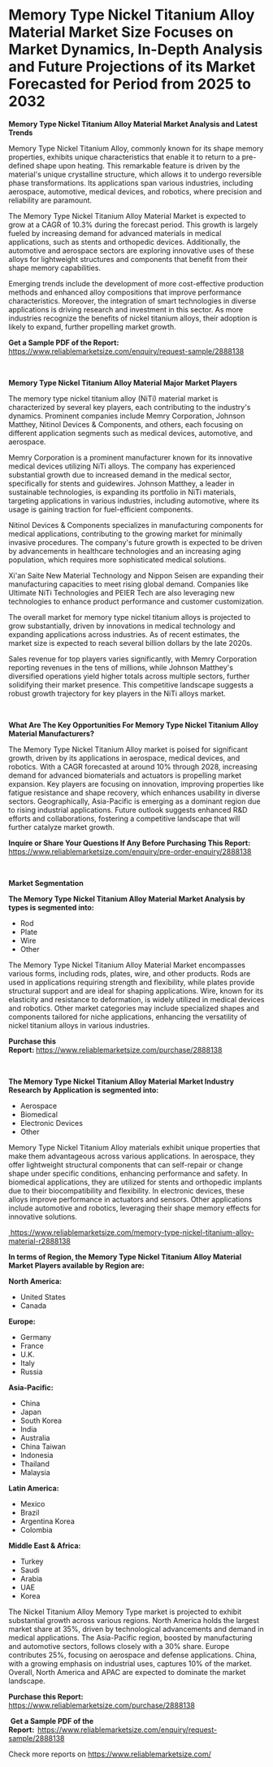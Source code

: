 <p><h1>Memory Type Nickel Titanium Alloy Material Market Size Focuses on Market Dynamics, In-Depth Analysis and Future Projections of its Market Forecasted for Period from 2025 to 2032</h1></p><p><strong>Memory Type Nickel Titanium Alloy Material Market Analysis and Latest Trends</strong></p>
<p><p>Memory Type Nickel Titanium Alloy, commonly known for its shape memory properties, exhibits unique characteristics that enable it to return to a pre-defined shape upon heating. This remarkable feature is driven by the material's unique crystalline structure, which allows it to undergo reversible phase transformations. Its applications span various industries, including aerospace, automotive, medical devices, and robotics, where precision and reliability are paramount.</p><p>The Memory Type Nickel Titanium Alloy Material Market is expected to grow at a CAGR of 10.3% during the forecast period. This growth is largely fueled by increasing demand for advanced materials in medical applications, such as stents and orthopedic devices. Additionally, the automotive and aerospace sectors are exploring innovative uses of these alloys for lightweight structures and components that benefit from their shape memory capabilities.</p><p>Emerging trends include the development of more cost-effective production methods and enhanced alloy compositions that improve performance characteristics. Moreover, the integration of smart technologies in diverse applications is driving research and investment in this sector. As more industries recognize the benefits of nickel titanium alloys, their adoption is likely to expand, further propelling market growth.</p></p>
<p><strong>Get a Sample PDF of the Report:&nbsp;</strong> <a href="https://www.reliablemarketsize.com/enquiry/request-sample/2888138?utm_campaign=2744&utm_medium=2&utm_source=Github&utm_content=ia&utm_term=14032025&utm_id=memory-type-nickel-titanium-alloy-material">https://www.reliablemarketsize.com/enquiry/request-sample/2888138</a></p>
<p>&nbsp;</p>
<p><strong>Memory Type Nickel Titanium Alloy Material Major Market Players</strong></p>
<p><p>The memory type nickel titanium alloy (NiTi) material market is characterized by several key players, each contributing to the industry's dynamics. Prominent companies include Memry Corporation, Johnson Matthey, Nitinol Devices & Components, and others, each focusing on different application segments such as medical devices, automotive, and aerospace.</p><p>Memry Corporation is a prominent manufacturer known for its innovative medical devices utilizing NiTi alloys. The company has experienced substantial growth due to increased demand in the medical sector, specifically for stents and guidewires. Johnson Matthey, a leader in sustainable technologies, is expanding its portfolio in NiTi materials, targeting applications in various industries, including automotive, where its usage is gaining traction for fuel-efficient components.</p><p>Nitinol Devices & Components specializes in manufacturing components for medical applications, contributing to the growing market for minimally invasive procedures. The company's future growth is expected to be driven by advancements in healthcare technologies and an increasing aging population, which requires more sophisticated medical solutions.</p><p>Xi'an Saite New Material Technology and Nippon Seisen are expanding their manufacturing capacities to meet rising global demand. Companies like Ultimate NiTi Technologies and PEIER Tech are also leveraging new technologies to enhance product performance and customer customization.</p><p>The overall market for memory type nickel titanium alloys is projected to grow substantially, driven by innovations in medical technology and expanding applications across industries. As of recent estimates, the market size is expected to reach several billion dollars by the late 2020s.</p><p>Sales revenue for top players varies significantly, with Memry Corporation reporting revenues in the tens of millions, while Johnson Matthey's diversified operations yield higher totals across multiple sectors, further solidifying their market presence. This competitive landscape suggests a robust growth trajectory for key players in the NiTi alloys market.</p></p>
<p>&nbsp;</p>
<p><strong>What Are The Key Opportunities For Memory Type Nickel Titanium Alloy Material Manufacturers?</strong></p>
<p><p>The Memory Type Nickel Titanium Alloy market is poised for significant growth, driven by its applications in aerospace, medical devices, and robotics. With a CAGR forecasted at around 10% through 2028, increasing demand for advanced biomaterials and actuators is propelling market expansion. Key players are focusing on innovation, improving properties like fatigue resistance and shape recovery, which enhances usability in diverse sectors. Geographically, Asia-Pacific is emerging as a dominant region due to rising industrial applications. Future outlook suggests enhanced R&D efforts and collaborations, fostering a competitive landscape that will further catalyze market growth.</p></p>
<p><strong>Inquire or Share Your Questions If Any Before Purchasing This Report:</strong> <a href="https://www.reliablemarketsize.com/enquiry/pre-order-enquiry/2888138?utm_campaign=2744&utm_medium=2&utm_source=Github&utm_content=ia&utm_term=14032025&utm_id=memory-type-nickel-titanium-alloy-material">https://www.reliablemarketsize.com/enquiry/pre-order-enquiry/2888138</a></p>
<p>&nbsp;</p>
<p><strong>Market Segmentation</strong></p>
<p><strong>The Memory Type Nickel Titanium Alloy Material Market Analysis by types is segmented into:</strong></p>
<p><ul><li>Rod</li><li>Plate</li><li>Wire</li><li>Other</li></ul></p>
<p><p>The Memory Type Nickel Titanium Alloy Material Market encompasses various forms, including rods, plates, wire, and other products. Rods are used in applications requiring strength and flexibility, while plates provide structural support and are ideal for shaping applications. Wire, known for its elasticity and resistance to deformation, is widely utilized in medical devices and robotics. Other market categories may include specialized shapes and components tailored for niche applications, enhancing the versatility of nickel titanium alloys in various industries.</p></p>
<p><strong>Purchase this Report:&nbsp;</strong><a href="https://www.reliablemarketsize.com/purchase/2888138?utm_campaign=2744&utm_medium=2&utm_source=Github&utm_content=ia&utm_term=14032025&utm_id=memory-type-nickel-titanium-alloy-material">https://www.reliablemarketsize.com/purchase/2888138</a></p>
<p>&nbsp;</p>
<p><strong>The Memory Type Nickel Titanium Alloy Material Market Industry Research by Application is segmented into:</strong></p>
<p><ul><li>Aerospace</li><li>Biomedical</li><li>Electronic Devices</li><li>Other</li></ul></p>
<p><p>Memory Type Nickel Titanium Alloy materials exhibit unique properties that make them advantageous across various applications. In aerospace, they offer lightweight structural components that can self-repair or change shape under specific conditions, enhancing performance and safety. In biomedical applications, they are utilized for stents and orthopedic implants due to their biocompatibility and flexibility. In electronic devices, these alloys improve performance in actuators and sensors. Other applications include automotive and robotics, leveraging their shape memory effects for innovative solutions.</p></p>
<p><a href="https://www.reliablemarketsize.com/memory-type-nickel-titanium-alloy-material-r2888138?utm_campaign=2744&utm_medium=2&utm_source=Github&utm_content=ia&utm_term=14032025&utm_id=memory-type-nickel-titanium-alloy-material">&nbsp;https://www.reliablemarketsize.com/memory-type-nickel-titanium-alloy-material-r2888138</a></p>
<p><strong>In terms of Region, the Memory Type Nickel Titanium Alloy Material Market Players available by Region are:</strong></p>
<p>
    <p> <strong> North America: </strong>
        <ul>
            <li>United States</li>
            <li>Canada</li>
        </ul>
        </p> 
    <p> <strong> Europe: </strong>
        <ul>
            <li>Germany</li>
            <li>France</li>
            <li>U.K.</li>
            <li>Italy</li>
            <li>Russia</li>
        </ul>
        </p> 
    <p> <strong> Asia-Pacific: </strong>
        <ul>
            <li>China</li>
            <li>Japan</li>
            <li>South Korea</li>
            <li>India</li>
            <li>Australia</li>
            <li>China Taiwan</li>
            <li>Indonesia</li>
            <li>Thailand</li>
            <li>Malaysia</li>
        </ul>
        </p> 
    <p> <strong> Latin America: </strong>
        <ul>
            <li>Mexico</li>
            <li>Brazil</li>
            <li>Argentina Korea</li>
            <li>Colombia</li>
        </ul>
        </p> 
    <p> <strong> Middle East & Africa: </strong>
        <ul>
            <li>Turkey</li>
            <li>Saudi</li>
            <li>Arabia</li>
            <li>UAE</li>
            <li>Korea</li>
        </ul>
    </p>
    </p>
<p><p>The Nickel Titanium Alloy Memory Type market is projected to exhibit substantial growth across various regions. North America holds the largest market share at 35%, driven by technological advancements and demand in medical applications. The Asia-Pacific region, boosted by manufacturing and automotive sectors, follows closely with a 30% share. Europe contributes 25%, focusing on aerospace and defense applications. China, with a growing emphasis on industrial uses, captures 10% of the market. Overall, North America and APAC are expected to dominate the market landscape.</p></p>
<p><strong>Purchase this Report: </strong><a href="https://www.reliablemarketsize.com/purchase/2888138?utm_campaign=2744&utm_medium=2&utm_source=Github&utm_content=ia&utm_term=14032025&utm_id=memory-type-nickel-titanium-alloy-material">https://www.reliablemarketsize.com/purchase/2888138</a></p>
<p>&nbsp;<strong>Get a Sample PDF of the Report:&nbsp;&nbsp;</strong><a href="https://www.reliablemarketsize.com/enquiry/request-sample/2888138?utm_campaign=2744&utm_medium=2&utm_source=Github&utm_content=ia&utm_term=14032025&utm_id=memory-type-nickel-titanium-alloy-material">https://www.reliablemarketsize.com/enquiry/request-sample/2888138</a></p>
<p><strong></strong></p>
<p>Check more reports on <a href="https://www.reliablemarketsize.com/?utm_campaign=2744&utm_medium=2&utm_source=Github&utm_content=ia&utm_term=14032025&utm_id=memory-type-nickel-titanium-alloy-material">https://www.reliablemarketsize.com/</a></p>